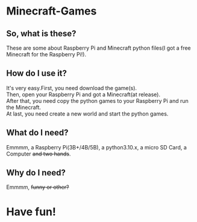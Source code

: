 # Minecraft-Games

## So, what is these?
These are some about Raspberry Pi and Minecraft python files(I got a free Minecraft for the Raspberry Pi!).

## How do I use it?
It's very easy.First, you need download the game(s).<br>
Then, open your Raspberry Pi and got a Minecraft(at release).<br>
After that, you need copy the python games to your Raspberry Pi and run the Minecraft.<br>
At last, you need create a new world and start the python games.<br>

## What do I need?
Emmmm, a Raspberry Pi(3B+/4B/5B), a python3.10.x, a micro SD Card, a Computer ~~and two hands~~.

## Why do I need?
Emmmm, ~~funny or other?~~

# Have fun!
